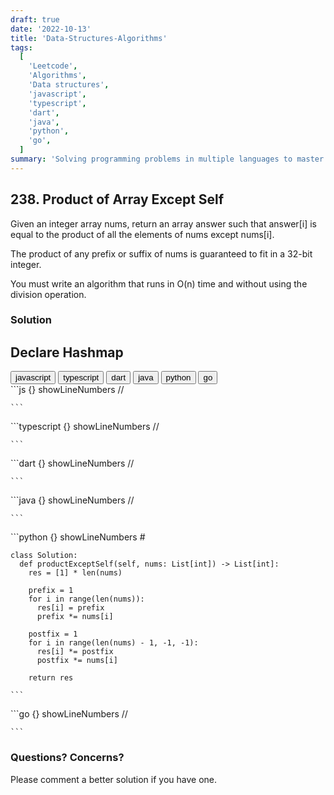```yaml
---
draft: true
date: '2022-10-13'
title: 'Data-Structures-Algorithms'
tags:
  [
    'Leetcode',
    'Algorithms',
    'Data structures',
    'javascript',
    'typescript',
    'dart',
    'java',
    'python',
    'go',
  ]
summary: 'Solving programming problems in multiple languages to master syntax, data structures, and algorithms.'
---
```


## 238. Product of Array Except Self

Given an integer array nums, return an array answer such that answer[i] is equal
to the product of all the elements of nums except nums[i].

The product of any prefix or suffix of nums is guaranteed to fit in a 32-bit integer.

You must write an algorithm that runs in O(n) time and without using the division
operation.

### Solution

## Declare Hashmap

<div className="tab-group">
  <div className="tab">
    <button id="js" className="tablinks">javascript</button>
    <button id="ts" className="tablinks">typescript</button>
    <button id="dart" className="tablinks">dart</button>
    <button id="java" className="tablinks">java</button>
    <button id="python" className="tablinks">python</button>
    <button id="go" className="tablinks">go</button>
  </div>

  <div id="js" className="tabcontent">
    ```js {} showLineNumbers
    //

    ```

  </div>

  <div id="ts" className="tabcontent">
    ```typescript {} showLineNumbers
    //

    ```

  </div>

  <div id="dart" className="tabcontent">
    ```dart {} showLineNumbers
    //

    ```

  </div>

  <div id="java" className="tabcontent">
    ```java {} showLineNumbers
    //

    ```

  </div>

  <div id="python" className="tabcontent">
    ```python {} showLineNumbers
    #

    class Solution:
      def productExceptSelf(self, nums: List[int]) -> List[int]:
        res = [1] * len(nums)

        prefix = 1
        for i in range(len(nums)):
          res[i] = prefix
          prefix *= nums[i]

        postfix = 1
        for i in range(len(nums) - 1, -1, -1):
          res[i] *= postfix
          postfix *= nums[i]

        return res

    ```

  </div>

  <div id="go" className="tabcontent">
    ```go {} showLineNumbers
    //

    ```

  </div>
</div>

### Questions? Concerns?

Please comment a better solution if you have one.
